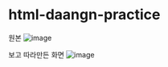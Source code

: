 # html-daangn-practice

원본
![image](https://github.com/tero1115/html-daangn-practice/assets/67888405/854e5bc8-4e5c-4c47-b0ca-cc1742e3b5a6)

보고 따라만든 화면
![image](https://github.com/tero1115/html-daangn-practice/assets/67888405/0054078e-c647-45e1-bf65-4964b9018c5d)
